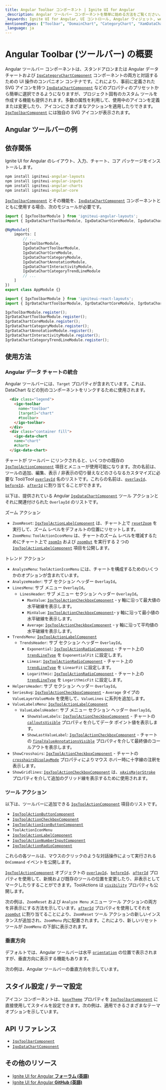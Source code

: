 ```yaml
---
title: Angular Toolbar コンポーネント | Ignite UI for Angular
_description: Angular ツールバー コンポーネントを簡単に始める方法をご覧ください。データ チャートと互換性があります。
_keywords: Ignite UI for Angular, UI コントロール, Angular ウィジェット, web ウィジェット, UI ウィジェット, Angular, ネイティブ Angular コンポーネント スイート, ネイティブ Angular コントロール, ネイティブ Angular コンポーネント ライブラリ, Angular ツールバー コンポーネント, Angular ツールバー コントロール
mentionedTypes: ["Toolbar", "DomainChart", "CategoryChart", "XamDataChart"]
_language: ja
---
```


# Angular Toolbar (ツールバー) の概要

Angular ツールバー コンポーネントは、スタンドアロンまたは Angular データ チャートおよび [`IgxCategoryChartComponent`]({environment:dvApiBaseUrl}/products/ignite-ui-angular/api/docs/typescript/latest/classes/igniteui_angular_charts.igxcategorychartcomponent.html) コンポーネントの両方と対話するための UI 操作のコンパニオン コンテナです。これにより、事前に定義された SVG アイコンを持つ [`IgxDataChartComponent`]({environment:dvApiBaseUrl}/products/ignite-ui-angular/api/docs/typescript/latest/classes/igniteui_angular_charts.igxdatachartcomponent.html) などのプロパティのプリセットから簡単に選択できるようになりますが、プロジェクト固有のカスタム ツールを作成する機能も提供されます。多数の属性を利用して、使用中のアイコンを定義または変更したり、アイコンにさまざまなアクションを適用したりできます。[`IgxToolbarComponent`]({environment:dvApiBaseUrl}/products/ignite-ui-angular/api/docs/typescript/latest/classes/igniteui_angular_layouts.igxtoolbarcomponent.html) には独自の SVG アイコンが表示されます。

## Angular ツールバーの例

<code-view style="height: 60px" alt="Angular Toolbar Example"
           data-demos-base-url="{environment:dvDemosBaseUrl}"
                    iframe-src="{environment:dvDemosBaseUrl}/charts/toolbar/actions-built-in-data-chart"
                                                 github-src="charts/toolbar/actions-built-in-data-chart">
</code-view>


## 依存関係

<!-- Angular, WebComponents, React -->

Ignite UI for Angular のレイアウト、入力、チャート、コア パッケージをインストールします。

```cmd
npm install igniteui-angular-layouts
npm install igniteui-angular-inputs
npm install igniteui-angular-charts
npm install igniteui-angular-core
```

[`IgxToolbarComponent`]({environment:dvApiBaseUrl}/products/ignite-ui-angular/api/docs/typescript/latest/classes/igniteui_angular_layouts.igxtoolbarcomponent.html) とその機能を、[`IgxDataChartComponent`]({environment:dvApiBaseUrl}/products/ignite-ui-angular/api/docs/typescript/latest/classes/igniteui_angular_charts.igxdatachartcomponent.html) コンポーネントとともに使用する場合、次のモジュールが必要です。

```ts
import { IgxToolbarModule } from 'igniteui-angular-layouts';
import { IgxDataChartToolbarModule, IgxDataChartCoreModule, IgxDataChartCategoryModule, IgxDataChartAnnotationModule, IgxDataChartInteractivityModule, IgxDataChartCategoryTrendLineModule  } from 'igniteui-angular-charts';

@NgModule({
    imports: [
        // ...
        IgxToolbarModule,
        IgxDataChartToolbarModule,
        IgxDataChartCoreModule,
        IgxDataChartCategoryModule,
        IgxDataChartAnnotationModule,
        IgxDataChartInteractivityModule,
        IgxDataChartCategoryTrendLineModule
        // ...
    ]
})
export class AppModule {}
```

```ts
import { IgxToolbarModule } from 'igniteui-react-layouts';
import { IgrDataChartToolbarModule, IgrDataChartCoreModule, IgrDataChartCategoryModule, IgrDataChartAnnotationModule, IgrDataChartInteractivityModule, IgrDataChartCategoryTrendLineModule  } from 'igniteui-react-charts';

IgxToolbarModule.register();
IgrDataChartToolbarModule.register();
IgrDataChartCoreModule.register();
IgrDataChartCategoryModule.register();
IgrDataChartAnnotationModule.register();
IgrDataChartInteractivityModule.register();
IgrDataChartCategoryTrendLineModule.register();
```

<!-- end:Angular, WebComponents, React -->

## 使用方法

### Angular データ チャートの統合

Angular ツールバーには、`Target` プロパティが含まれています。これは、DataChart などの別のコンポーネントをリンクするために使用されます。

```html
  <div class="legend">
    <igx-toolbar
      name="toolbar"
      [target]="chart"
      #toolbar>
    </igx-toolbar>
  </div>
  <div class="container fill">
    <igx-data-chart
    name="chart"
    #chart>
  </igx-data-chart>
```

チャートが ツールバー にリンクされると、いくつかの既存の [`IgxToolActionComponent`]({environment:dvApiBaseUrl}/products/ignite-ui-angular/api/docs/typescript/latest/classes/igniteui_angular_layouts.igxtoolactioncomponent.html) 項目とメニューが使用可能になります。次の名前は、ツールの追加、編集、表示 / 非表示の切り替えなどのさらなるカスタマイズに必要な Tool/Tool [`overlayId`]({environment:dvApiBaseUrl}/products/ignite-ui-angular/api/docs/typescript/latest/classes/igniteui_angular_layouts.igxtoolactioncomponent.html#overlayid) 名のリストです。これらの名前は、[`overlayId`]({environment:dvApiBaseUrl}/products/ignite-ui-angular/api/docs/typescript/latest/classes/igniteui_angular_layouts.igxtoolactioncomponent.html#overlayid)、[`beforeId`]({environment:dvApiBaseUrl}/products/ignite-ui-angular/api/docs/typescript/latest/classes/igniteui_angular_layouts.igxtoolactioncomponent.html#beforeid)、[`afterId`]({environment:dvApiBaseUrl}/products/ignite-ui-angular/api/docs/typescript/latest/classes/igniteui_angular_layouts.igxtoolactioncomponent.html#afterid) に割り当てることができます。

以下は、提供されている Angular [`IgxDataChartComponent`]({environment:dvApiBaseUrl}/products/ignite-ui-angular/api/docs/typescript/latest/classes/igniteui_angular_charts.igxdatachartcomponent.html) ツール アクションとそれに関連付けられた `OverlayId` のリストです。

ズーム アクション

*   `ZoomReset`: [`IgxToolActionLabelComponent`]({environment:dvApiBaseUrl}/products/ignite-ui-angular/api/docs/typescript/latest/classes/igniteui_angular_layouts.igxtoolactionlabelcomponent.html) は、チャート上で [`resetZoom`]({environment:dvApiBaseUrl}/products/ignite-ui-angular/api/docs/typescript/latest/classes/igniteui_angular_charts.igxseriesviewercomponent.html#resetzoom) を実行して、ズーム レベルをデフォルトの位置にリセットします。
*   `ZoomMenu`: `ToolActionIconMenu` は、チャートのズーム レベルを増減するためにチャート上で [`zoomIn`]({environment:dvApiBaseUrl}/products/ignite-ui-angular/api/docs/typescript/latest/classes/igniteui_angular_charts.igxseriesviewercomponent.html#zoomin) および [`zoomOut`]({environment:dvApiBaseUrl}/products/ignite-ui-angular/api/docs/typescript/latest/classes/igniteui_angular_charts.igxseriesviewercomponent.html#zoomout) を実行する 2 つの [`IgxToolActionLabelComponent`]({environment:dvApiBaseUrl}/products/ignite-ui-angular/api/docs/typescript/latest/classes/igniteui_angular_layouts.igxtoolactionlabelcomponent.html) 項目を公開します。

トレンド アクション

*   `AnalyzeMenu`: `ToolActionIconMenu` には、チャートを構成するためのいくつかのオプションが含まれています。
*   `AnalyzeHeader`: サブ セクション ヘッダー `OverlayId`。
*   `LinesMenu`: サブ メニュー `OverlayId`。
    *   `LinesHeader`: サブ メニュー セクション ヘッダー `OverlayId`。
        *   `MaxValue`: [`IgxToolActionCheckboxComponent`]({environment:dvApiBaseUrl}/products/ignite-ui-angular/api/docs/typescript/latest/classes/igniteui_angular_layouts.igxtoolactioncheckboxcomponent.html) - y 軸に沿って最大値の水平破線を表示します。
        *   `MinValue`: [`IgxToolActionCheckboxComponent`]({environment:dvApiBaseUrl}/products/ignite-ui-angular/api/docs/typescript/latest/classes/igniteui_angular_layouts.igxtoolactioncheckboxcomponent.html)- y 軸に沿って最小値の水平破線を表示します。
        *   `Average`: [`IgxToolActionCheckboxComponent`]({environment:dvApiBaseUrl}/products/ignite-ui-angular/api/docs/typescript/latest/classes/igniteui_angular_layouts.igxtoolactioncheckboxcomponent.html) - y 軸に沿って平均値の水平破線を表示します。
*   `TrendsMenu`: [`IgxToolActionLabelComponent`]({environment:dvApiBaseUrl}/products/ignite-ui-angular/api/docs/typescript/latest/classes/igniteui_angular_layouts.igxtoolactionlabelcomponent.html)
    *   `TrendsHeader`: サブ セクション ヘッダー `OverlayId`。
        *   `Exponential`: [`IgxToolActionRadioComponent`]({environment:dvApiBaseUrl}/products/ignite-ui-angular/api/docs/typescript/latest/classes/igniteui_angular_layouts.igxtoolactionradiocomponent.html) - チャート上の [`trendLineType`]({environment:dvApiBaseUrl}/products/ignite-ui-angular/api/docs/typescript/latest/classes/igniteui_angular_charts.igxdomainchartcomponent.html#trendlinetype) を `ExponentialFit` に設定します。
        *   `Linear`: [`IgxToolActionRadioComponent`]({environment:dvApiBaseUrl}/products/ignite-ui-angular/api/docs/typescript/latest/classes/igniteui_angular_layouts.igxtoolactionradiocomponent.html) - チャート上の [`trendLineType`]({environment:dvApiBaseUrl}/products/ignite-ui-angular/api/docs/typescript/latest/classes/igniteui_angular_charts.igxdomainchartcomponent.html#trendlinetype) を `LinearFit` に設定します。
        *   `Logarithmic`: [`IgxToolActionRadioComponent`]({environment:dvApiBaseUrl}/products/ignite-ui-angular/api/docs/typescript/latest/classes/igniteui_angular_layouts.igxtoolactionradiocomponent.html) - チャート上の [`trendLineType`]({environment:dvApiBaseUrl}/products/ignite-ui-angular/api/docs/typescript/latest/classes/igniteui_angular_charts.igxdomainchartcomponent.html#trendlinetype) を `LogarithmicFit` に設定します。
*   `HelpersHeader`: サブ セクション ヘッダー `OverlayId`。
*   `SeriesAvg`: [`IgxToolActionCheckboxComponent`]({environment:dvApiBaseUrl}/products/ignite-ui-angular/api/docs/typescript/latest/classes/igniteui_angular_layouts.igxtoolactioncheckboxcomponent.html) - `Average` タイプの `ValueLayerValueMode` を使用して、`ValueLines` に系列を追加します。
*   `ValueLabelsMenu`:  [`IgxToolActionLabelComponent`]({environment:dvApiBaseUrl}/products/ignite-ui-angular/api/docs/typescript/latest/classes/igniteui_angular_layouts.igxtoolactionlabelcomponent.html)
    *   `ValueLabelsHeader`: サブ メニュー セクション ヘッダー `OverlayId`。
        *   `ShowValueLabels`: [`IgxToolActionCheckboxComponent`]({environment:dvApiBaseUrl}/products/ignite-ui-angular/api/docs/typescript/latest/classes/igniteui_angular_layouts.igxtoolactioncheckboxcomponent.html) - チャートの [`calloutsVisible`]({environment:dvApiBaseUrl}/products/ignite-ui-angular/api/docs/typescript/latest/classes/igniteui_angular_charts.igxdomainchartcomponent.html#calloutsvisible) プロパティを介してデータ ポイント値を表示します。
        *   `ShowLastValueLabel`: [`IgxToolActionCheckboxComponent`]({environment:dvApiBaseUrl}/products/ignite-ui-angular/api/docs/typescript/latest/classes/igniteui_angular_layouts.igxtoolactioncheckboxcomponent.html) - チャートの [`finalValueAnnotationsVisible`]({environment:dvApiBaseUrl}/products/ignite-ui-angular/api/docs/typescript/latest/classes/igniteui_angular_charts.igxdomainchartcomponent.html#finalvalueannotationsvisible) プロパティを介して最終値のコールアウトを表示します。
*   `ShowCrosshairs`: [`IgxToolActionCheckboxComponent`]({environment:dvApiBaseUrl}/products/ignite-ui-angular/api/docs/typescript/latest/classes/igniteui_angular_layouts.igxtoolactioncheckboxcomponent.html) - チャートの [`crosshairsDisplayMode`]({environment:dvApiBaseUrl}/products/ignite-ui-angular/api/docs/typescript/latest/classes/igniteui_angular_charts.igxdomainchartcomponent.html#crosshairsdisplaymode) プロパティによりマウス ホバー時に十字線の注釈を表示します。
*   `ShowGridlines`: [`IgxToolActionCheckboxComponent`]({environment:dvApiBaseUrl}/products/ignite-ui-angular/api/docs/typescript/latest/classes/igniteui_angular_layouts.igxtoolactioncheckboxcomponent.html) は、[`xAxisMajorStroke`]({environment:dvApiBaseUrl}/products/ignite-ui-angular/api/docs/typescript/latest/classes/igniteui_angular_charts.igxxychartcomponent.html#xaxismajorstroke) プロパティを介して追加のグリッド線を表示するために使用されます。

### ツール アクション

以下は、ツールバーに追加できる [`IgxToolActionComponent`]({environment:dvApiBaseUrl}/products/ignite-ui-angular/api/docs/typescript/latest/classes/igniteui_angular_layouts.igxtoolactioncomponent.html) 項目のリストです。

*   [`IgxToolActionButtonComponent`]({environment:dvApiBaseUrl}/products/ignite-ui-angular/api/docs/typescript/latest/classes/igniteui_angular_layouts.igxtoolactionbuttoncomponent.html)
*   [`IgxToolActionCheckboxComponent`]({environment:dvApiBaseUrl}/products/ignite-ui-angular/api/docs/typescript/latest/classes/igniteui_angular_layouts.igxtoolactioncheckboxcomponent.html)
*   [`IgxToolActionIconButtonComponent`]({environment:dvApiBaseUrl}/products/ignite-ui-angular/api/docs/typescript/latest/classes/igniteui_angular_layouts.igxtoolactioniconbuttoncomponent.html)
*   `ToolActionIconMenu`
*   [`IgxToolActionLabelComponent`]({environment:dvApiBaseUrl}/products/ignite-ui-angular/api/docs/typescript/latest/classes/igniteui_angular_layouts.igxtoolactionlabelcomponent.html)
*   [`IgxToolActionNumberInputComponent`]({environment:dvApiBaseUrl}/products/ignite-ui-angular/api/docs/typescript/latest/classes/igniteui_angular_layouts.igxtoolactionnumberinputcomponent.html)
*   [`IgxToolActionRadioComponent`]({environment:dvApiBaseUrl}/products/ignite-ui-angular/api/docs/typescript/latest/classes/igniteui_angular_layouts.igxtoolactionradiocomponent.html)

これらの各ツールは、マウスのクリックのような対話操作によって実行される `OnCommand` イベントを公開します。

[`IgxToolActionComponent`]({environment:dvApiBaseUrl}/products/ignite-ui-angular/api/docs/typescript/latest/classes/igniteui_angular_layouts.igxtoolactioncomponent.html) オブジェクトの [`overlayId`]({environment:dvApiBaseUrl}/products/ignite-ui-angular/api/docs/typescript/latest/classes/igniteui_angular_layouts.igxtoolactioncomponent.html#overlayid)、[`beforeId`]({environment:dvApiBaseUrl}/products/ignite-ui-angular/api/docs/typescript/latest/classes/igniteui_angular_layouts.igxtoolactioncomponent.html#beforeid)、[`afterId`]({environment:dvApiBaseUrl}/products/ignite-ui-angular/api/docs/typescript/latest/classes/igniteui_angular_layouts.igxtoolactioncomponent.html#afterid) プロパティを使用して、新規および既存のツールの位置を変更したり、非表示としてマークしたりすることができます。ToolActions は [`visibility`]({environment:dvApiBaseUrl}/products/ignite-ui-angular/api/docs/typescript/latest/classes/igniteui_angular_layouts.igxtoolactioncomponent.html#visibility) プロパティも公開します。

次の例は、`ZoomReset` および `Analyze Menu` メニュー ツール アクションの両方を非表示にする方法を示しています。[`afterId`]({environment:dvApiBaseUrl}/products/ignite-ui-angular/api/docs/typescript/latest/classes/igniteui_angular_layouts.igxtoolactioncomponent.html#afterid) プロパティを使用してそれを [`zoomOut`]({environment:dvApiBaseUrl}/products/ignite-ui-angular/api/docs/typescript/latest/classes/igniteui_angular_charts.igxseriesviewercomponent.html#zoomout) に割り当てることにより、`ZoomReset` ツール アクションの新しいインスタンスが追加され、`ZoomMenu` 内に配置されます。これにより、新しいリセット ツールが `ZoomMenu` の下部に表示されます。

<code-view style="height: 60px" alt="Angular Toolbar の例"
           data-demos-base-url="{environment:dvDemosBaseUrl}"
                    iframe-src="{environment:dvDemosBaseUrl}/charts/toolbar/layout-actions-for-data-chart"
                                                 github-src="charts/toolbar/layout-actions-for-data-chart">
</code-view>


### 垂直方向

デフォルトでは、Angular ツールバーは水平 [`orientation`]({environment:dvApiBaseUrl}/products/ignite-ui-angular/api/docs/typescript/latest/classes/igniteui_angular_layouts.igxtoolbarcomponent.html#orientation) の位置で表示されますが、垂直方向に表示する機能もあります。

次の例は、Angular ツールバーの垂直方向を示しています。

<code-view style="height: 60px" alt="Angular Verical Orientation"
           data-demos-base-url="{environment:dvDemosBaseUrl}"
                    iframe-src="{environment:dvDemosBaseUrl}/charts/toolbar/layout-in-vertical-orientation"
                                                 github-src="charts/toolbar/layout-in-vertical-orientation">
</code-view>


## スタイル設定 / テーマ設定

アイコン コンポーネントは、[`baseTheme`]({environment:dvApiBaseUrl}/products/ignite-ui-angular/api/docs/typescript/latest/classes/igniteui_angular_layouts.igxtoolbarcomponent.html#basetheme) プロパティを [`IgxToolbarComponent`]({environment:dvApiBaseUrl}/products/ignite-ui-angular/api/docs/typescript/latest/classes/igniteui_angular_layouts.igxtoolbarcomponent.html) に直接使用してスタイルを設定できます。次の例は、適用できるさまざまなテーマ オプションを示しています。

<code-view style="height: 70px" alt="Angular Toolbar スタイル設定/テーマ設定"
           data-demos-base-url="{environment:dvDemosBaseUrl}"
                    iframe-src="{environment:dvDemosBaseUrl}/charts/toolbar/theming"
                                                 github-src="charts/toolbar/theming">
</code-view>


## API リファレンス

*   [`IgxToolbarComponent`]({environment:dvApiBaseUrl}/products/ignite-ui-angular/api/docs/typescript/latest/classes/igniteui_angular_layouts.igxtoolbarcomponent.html)
*   [`IgxDataChartComponent`]({environment:dvApiBaseUrl}/products/ignite-ui-angular/api/docs/typescript/latest/classes/igniteui_angular_charts.igxdatachartcomponent.html)

## その他のリソース

*   [Ignite UI for Angular **フォーラム (英語)**](https://www.infragistics.com/community/forums/f/ignite-ui-for-angular)
*   [Ignite UI for Angular **GitHub (英語)**](https://github.com/IgniteUI/igniteui-angular)
